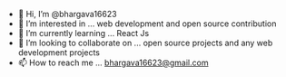 - 👋 Hi, I’m @bhargava16623
- 👀 I’m interested in ... web development and open source contribution
- 🌱 I’m currently learning ... React Js
- 💞️ I’m looking to collaborate on ... open source projects and any web development projects
- 📫 How to reach me ... bhargava16623@gmail.com

<!---
bhargava16623/bhargava16623 is a ✨ special ✨ repository because its `README.md` (this file) appears on your GitHub profile.
You can click the Preview link to take a look at your changes.
--->
